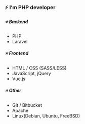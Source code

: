 ### ⚡ I’m PHP developer

##### :star: Backend
- PHP
- Laravel

##### :star: Frontend
- HTML / CSS (SASS/LESS) 
- JavaScript, jQuery
- Vue.js

##### :star: Other
- Git / Bitbucket
- Apache
- Linux(Debian, Ubuntu, FreeBSD)


<!--
**Lord-M/Lord-M** is a ✨ _special_ ✨ repository because its `README.md` (this file) appears on your GitHub profile.

Here are some ideas to get you started:

- 🔭 I’m currently working on ...
- 🌱 I’m currently learning ...
- 👯 I’m looking to collaborate on ...
- 🤔 I’m looking for help with ...
- 💬 Ask me about ...
- 📫 How to reach me: ...
- 😄 Pronouns: ...
- ⚡ Fun fact: ...
-->
